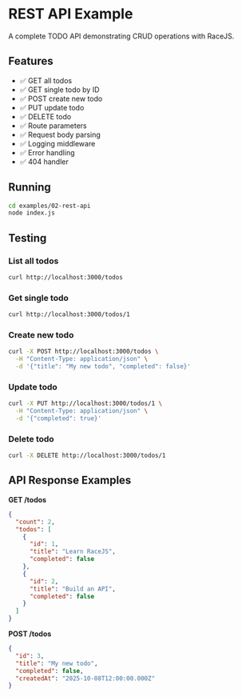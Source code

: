 # REST API Example

A complete TODO API demonstrating CRUD operations with RaceJS.

## Features

- ✅ GET all todos
- ✅ GET single todo by ID
- ✅ POST create new todo
- ✅ PUT update todo
- ✅ DELETE todo
- ✅ Route parameters
- ✅ Request body parsing
- ✅ Logging middleware
- ✅ Error handling
- ✅ 404 handler

## Running

```bash
cd examples/02-rest-api
node index.js
```

## Testing

### List all todos
```bash
curl http://localhost:3000/todos
```

### Get single todo
```bash
curl http://localhost:3000/todos/1
```

### Create new todo
```bash
curl -X POST http://localhost:3000/todos \
  -H "Content-Type: application/json" \
  -d '{"title": "My new todo", "completed": false}'
```

### Update todo
```bash
curl -X PUT http://localhost:3000/todos/1 \
  -H "Content-Type: application/json" \
  -d '{"completed": true}'
```

### Delete todo
```bash
curl -X DELETE http://localhost:3000/todos/1
```

## API Response Examples

**GET /todos**
```json
{
  "count": 2,
  "todos": [
    {
      "id": 1,
      "title": "Learn RaceJS",
      "completed": false
    },
    {
      "id": 2,
      "title": "Build an API",
      "completed": false
    }
  ]
}
```

**POST /todos**
```json
{
  "id": 3,
  "title": "My new todo",
  "completed": false,
  "createdAt": "2025-10-08T12:00:00.000Z"
}
```

